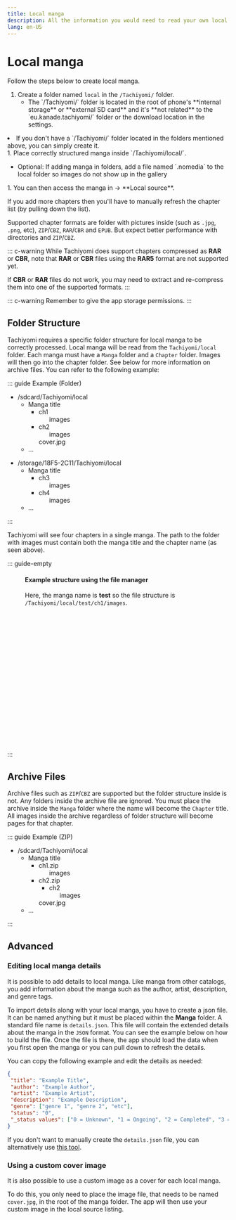 ```yaml
---
title: Local manga
description: All the information you would need to read your own local manga.
lang: en-US
---
```


# Local manga

Follow the steps below to create local manga.

1. Create a folder named `local` in the `/Tachiyomi/` folder.
    <ul>
    <li> The `/Tachiyomi/` folder is located in the root of phone's **internal storage** or **external SD card** and it's **not related** to the `eu.kanade.tachiyomi/` folder or the download location in the settings.</li>

  <li> If you don't have a `/Tachiyomi/` folder located in the folders mentioned above, you can simply create it.</li>
    </ul>
1. Place correctly structured manga inside `/Tachiyomi/local/`.
 <ul>
    <li>Optional: If adding manga in folders, add a file named `.nomedia` to the local folder so images do not show up in the gallery</li>
 </ul>
1. You can then access the manga in <NavigationText item="browse"/> → **Local source**.

If you add more chapters then you'll have to manually refresh the chapter list (by pulling down the list).

Supported chapter formats are folder with pictures inside (such as `.jpg`, `.png`, etc), `ZIP`/`CBZ`, `RAR`/`CBR` and `EPUB`. But expect better performance with directories and `ZIP`/`CBZ`.

::: c-warning
While Tachiyomi does support chapters compressed as **RAR** or **CBR**, note that **RAR** or **CBR** files using the **RAR5** format are not supported yet.

If **CBR** or **RAR** files do not work, you may need to extract and re-compress them into one of the supported formats.
:::

::: c-warning
Remember to give the app storage permissions.
:::

## Folder Structure

Tachiyomi requires a specific folder structure for local manga to be correctly processed. Local manga will be read from the `Tachiyomi/local` folder. Each manga must have a `Manga` folder and a `Chapter` folder. Images will then go into the chapter folder. See below for more information on archive files. You can refer to the following example:

::: guide Example (Folder)
<div class="side-by-side">
 <ul class="file-tree">
  <li>
   /sdcard/Tachiyomi/local
   <ul>
    <li>
     <span class="ft-icon ft-folder">Manga title</span>
     <ul>
      <li>
       <span class="ft-icon ft-folder">ch1</span>
       <ul>
        <span class="ft-icon ft-image">images</span>
       </ul>
      </li>
      <li>
       <span class="ft-icon ft-folder">ch2</span>
       <ul>
        <span class="ft-icon ft-image">images</span>
       </ul>
      </li>
      <span class="ft-icon ft-image">cover.jpg</span>
     </ul>
    </li>
    <li>...</li>
   </ul>
  </li>
 </ul>
 <ul class="file-tree">
  <li>
   /storage/18F5-2C11/Tachiyomi/local
   <ul>
    <li>
     <span class="ft-icon ft-folder">Manga title</span>
     <ul>
      <li>
       <span class="ft-icon ft-folder">ch3</span>
       <ul>
        <span class="ft-icon ft-image">images</span>
       </ul>
      </li>
      <li>
       <span class="ft-icon ft-folder">ch4</span>
       <ul>
        <span class="ft-icon ft-image">images</span>
       </ul>
      </li>
     </ul>
    </li>
    <li>...</li>
   </ul>
  </li>
 </ul>
</div>
:::

Tachiyomi will see four chapters in a single manga.
The path to the folder with images must contain both the manga title and the chapter name (as seen above).

::: guide-empty
<figure class="centered">
 <h4>Example structure using the file manager</h4>
 <p>Here, the manga name is <strong>test</strong> so the file structure is <code>/Tachiyomi/local/test/ch1/images</code>.</p>
 <img class="zoomable" height="300" :src="$withBase('/assets/guides_local-manga.jpg')">
</figure>
:::

## Archive Files

Archive files such as `ZIP`/`CBZ` are supported but the folder structure inside is not. Any folders inside the archive file are ignored. You must place the archive inside the `Manga` folder where the name will become the `Chapter` title. All images inside the archive regardless of folder structure will become pages for that chapter.

::: guide Example (ZIP)
<ul class="file-tree">
  <li>
   /sdcard/Tachiyomi/local
   <ul>
    <li>
     <span class="ft-icon ft-folder">Manga title</span>
     <ul>
      <li>
       <span class="ft-icon ft-zip">ch1.zip</span>
       <ul>
        <span class="ft-icon ft-image">images</span>
       </ul>
      </li>
      <li>
       <span class="ft-icon ft-zip">ch2.zip</span>
       <ul>
        <li>
         <span class="ft-icon ft-folder">ch2</span>
         <ul>
          <span class="ft-icon ft-image">images</span>
         </ul>
        </li>
       </ul>
      </li>
      <span class="ft-icon ft-image">cover.jpg</span>
     </ul>
    </li>
    <li>...</li>
   </ul>
  </li>
</ul>
:::

## Advanced

### Editing local manga details

It is possible to add details to local manga. Like manga from other catalogs, you add information about the manga such as the author, artist, description, and genre tags.

To import details along with your local manga, you have to create a json file. It can be named anything but it must be placed within the **Manga** folder. A standard file name is `details.json`. This file will contain the extended details about the manga in the `JSON` format. You can see the example below on how to build the file. Once the file is there, the app should load the data when you first open the manga or you can pull down to refresh the details.

You can copy the following example and edit the details as needed:

``` json
{
 "title": "Example Title",
 "author": "Example Author",
 "artist": "Example Artist",
 "description": "Example Description",
 "genre": ["genre 1", "genre 2", "etc"],
 "status": "0",
 "_status values": ["0 = Unknown", "1 = Ongoing", "2 = Completed", "3 = Licensed", "4 = Publishing finished", "5 = Cancelled", "6 = On hiatus"]
}
```

If you don't want to manually create the `details.json` file, you can alternatively use [this tool](https://tachi-local.netlify.app/?utm_source=tachi-website&utm_medium=referral&utm_campaign=tachi-website).

### Using a custom cover image

It is also possible to use a custom image as a cover for each local manga.

To do this, you only need to place the image file, that needs to be named
`cover.jpg`, in the root of the manga folder. The app will then use your
custom image in the local source listing.
